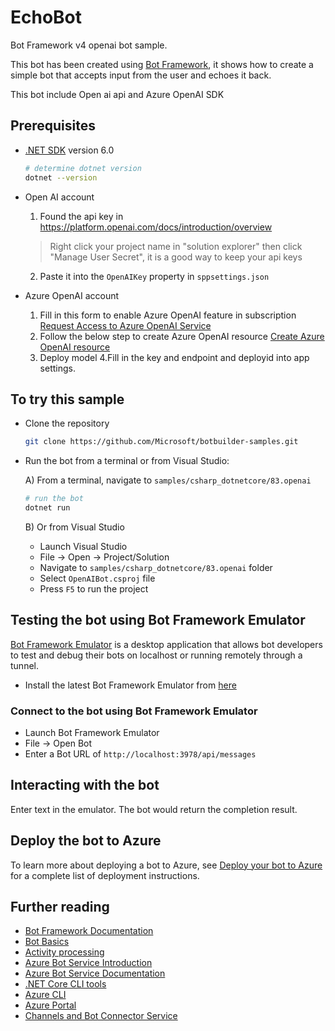 # EchoBot

Bot Framework v4 openai bot sample.

This bot has been created using [Bot Framework](https://dev.botframework.com), it shows how to create a simple bot that accepts input from the user and echoes it back.

This bot include Open ai api and Azure OpenAI SDK

## Prerequisites

- [.NET SDK](https://dotnet.microsoft.com/download) version 6.0

  ```bash
  # determine dotnet version
  dotnet --version
  ```

- Open AI account
  1. Found the api key in https://platform.openai.com/docs/introduction/overview
  > Right click your project name in "solution explorer" then click "Manage User Secret", it is a good way to keep your api keys
  2. Paste it into the `OpenAIKey` property in `sppsettings.json`

- Azure OpenAI account
  1. Fill in this form to enable Azure OpenAI feature in subscription
  [Request Access to Azure OpenAI Service](https://customervoice.microsoft.com/Pages/ResponsePage.aspx?id=v4j5cvGGr0GRqy180BHbR7en2Ais5pxKtso_Pz4b1_xUOFA5Qk1UWDRBMjg0WFhPMkIzTzhKQ1dWNyQlQCN0PWcu)
  2. Follow the below step to create Azure OpenAI resource
  [Create Azure OpenAI resource](https://learn.microsoft.com/en-us/azure/cognitive-services/openai/how-to/create-resource?pivots=web-portal)
  3. Deploy model
  4.Fill in the key and endpoint and deployid into app settings.

## To try this sample

- Clone the repository

    ```bash
    git clone https://github.com/Microsoft/botbuilder-samples.git
    ```

- Run the bot from a terminal or from Visual Studio:

  A) From a terminal, navigate to `samples/csharp_dotnetcore/83.openai`

  ```bash
  # run the bot
  dotnet run
  ```

  B) Or from Visual Studio

  - Launch Visual Studio
  - File -> Open -> Project/Solution
  - Navigate to `samples/csharp_dotnetcore/83.openai` folder
  - Select `OpenAIBot.csproj` file
  - Press `F5` to run the project

## Testing the bot using Bot Framework Emulator

[Bot Framework Emulator](https://github.com/microsoft/botframework-emulator) is a desktop application that allows bot developers to test and debug their bots on localhost or running remotely through a tunnel.

- Install the latest Bot Framework Emulator from [here](https://github.com/Microsoft/BotFramework-Emulator/releases)

### Connect to the bot using Bot Framework Emulator

- Launch Bot Framework Emulator
- File -> Open Bot
- Enter a Bot URL of `http://localhost:3978/api/messages`

## Interacting with the bot

Enter text in the emulator. The bot would return the completion result.

## Deploy the bot to Azure

To learn more about deploying a bot to Azure, see [Deploy your bot to Azure](https://aka.ms/azuredeployment) for a complete list of deployment instructions.

## Further reading

- [Bot Framework Documentation](https://docs.botframework.com)
- [Bot Basics](https://docs.microsoft.com/azure/bot-service/bot-builder-basics?view=azure-bot-service-4.0)
- [Activity processing](https://docs.microsoft.com/en-us/azure/bot-service/bot-builder-concept-activity-processing?view=azure-bot-service-4.0)
- [Azure Bot Service Introduction](https://docs.microsoft.com/azure/bot-service/bot-service-overview-introduction?view=azure-bot-service-4.0)
- [Azure Bot Service Documentation](https://docs.microsoft.com/azure/bot-service/?view=azure-bot-service-4.0)
- [.NET Core CLI tools](https://docs.microsoft.com/en-us/dotnet/core/tools/?tabs=netcore2x)
- [Azure CLI](https://docs.microsoft.com/cli/azure/?view=azure-cli-latest)
- [Azure Portal](https://portal.azure.com)
- [Channels and Bot Connector Service](https://docs.microsoft.com/en-us/azure/bot-service/bot-concepts?view=azure-bot-service-4.0)
